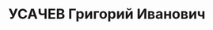 ---
title: УСАЧЕВ Григорий Иванович
description: 'интендант 3 ранга, ХВО.

  ВКВС - 08.12.1937, ВМН. Расстрелян 09.12.1937, Харьков'
---